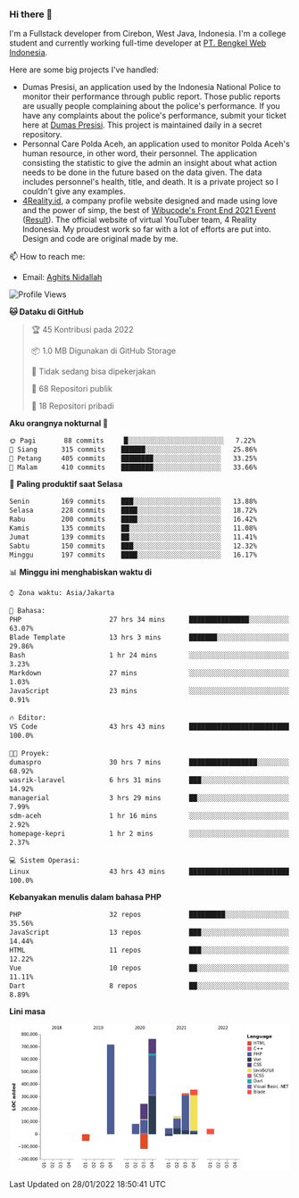 ### Hi there 👋
I'm a Fullstack developer from Cirebon, West Java, Indonesia. I'm a college student and currently working full-time developer at [PT. Bengkel Web Indonesia](https://github.com/PT-Bengkel-Web-Indonesia).

Here are some big projects I've handled:
- Dumas Presisi, an application used by the Indonesia National Police to monitor their performance through public report. Those public reports are usually people complaining about the police's performance. If you have any complaints about the police's performance, submit your ticket here at [Dumas Presisi](https://dumaspresisi.polri.go.id/dumaspro). This project is maintained daily in a secret repository.
- Personnal Care Polda Aceh, an application used to monitor Polda Aceh's human resource, in other word, their personnel. The application consisting the statistic to give the admin an insight about what action needs to be done in the future based on the data given. The data includes personnel's health, title, and death. It is a private project so I couldn't give any examples.
- [4Reality.id](https://4reality.id), a company profile website designed and made using love and the power of simp, the best of [Wibucode's Front End 2021 Event](https://github.com/wibucode02/submision-event-frontend-2021) ([Result](https://github.com/wibucode02/top-5-pemenang-event-front-end-wibucode-2021)). The official website of virtual YouTuber team, 4 Reality Indonesia. My proudest work so far with a lot of efforts are put into. Design and code are original made by me.

📫 How to reach me:
- Email: [Aghits Nidallah](mailto:yourlovelydev@gmail.com)

<!--START_SECTION:waka-->
![Profile Views](http://img.shields.io/badge/Profil%20dilihat-2-blue)

**🐱 Dataku di GitHub** 

> 🏆 45 Kontribusi pada 2022
 > 
> 📦 1.0 MB Digunakan di GitHub Storage 
 > 
> 🚫 Tidak sedang bisa dipekerjakan
 > 
> 📜 68 Repositori publik 
 > 
> 🔑 18 Repositori pribadi  
 > 
**Aku orangnya nokturnal 🦉** 

```text
🌞 Pagi       88 commits     █░░░░░░░░░░░░░░░░░░░░░░░░   7.22% 
🌆 Siang      315 commits    ██████░░░░░░░░░░░░░░░░░░░   25.86% 
🌃 Petang     405 commits    ████████░░░░░░░░░░░░░░░░░   33.25% 
🌙 Malam      410 commits    ████████░░░░░░░░░░░░░░░░░   33.66%

```
📅 **Paling produktif saat Selasa** 

```text
Senin        169 commits    ███░░░░░░░░░░░░░░░░░░░░░░   13.88% 
Selasa       228 commits    ████░░░░░░░░░░░░░░░░░░░░░   18.72% 
Rabu         200 commits    ████░░░░░░░░░░░░░░░░░░░░░   16.42% 
Kamis        135 commits    ██░░░░░░░░░░░░░░░░░░░░░░░   11.08% 
Jumat        139 commits    ██░░░░░░░░░░░░░░░░░░░░░░░   11.41% 
Sabtu        150 commits    ███░░░░░░░░░░░░░░░░░░░░░░   12.32% 
Minggu       197 commits    ████░░░░░░░░░░░░░░░░░░░░░   16.17%

```


📊 **Minggu ini menghabiskan waktu di** 

```text
⌚︎ Zona waktu: Asia/Jakarta

💬 Bahasa: 
PHP                      27 hrs 34 mins      ███████████████░░░░░░░░░░   63.07% 
Blade Template           13 hrs 3 mins       ███████░░░░░░░░░░░░░░░░░░   29.86% 
Bash                     1 hr 24 mins        ░░░░░░░░░░░░░░░░░░░░░░░░░   3.23% 
Markdown                 27 mins             ░░░░░░░░░░░░░░░░░░░░░░░░░   1.03% 
JavaScript               23 mins             ░░░░░░░░░░░░░░░░░░░░░░░░░   0.91%

🔥 Editor: 
VS Code                  43 hrs 43 mins      █████████████████████████   100.0%

🐱‍💻 Proyek: 
dumaspro                 30 hrs 7 mins       █████████████████░░░░░░░░   68.92% 
wasrik-laravel           6 hrs 31 mins       ███░░░░░░░░░░░░░░░░░░░░░░   14.92% 
managerial               3 hrs 29 mins       ██░░░░░░░░░░░░░░░░░░░░░░░   7.99% 
sdm-aceh                 1 hr 16 mins        ░░░░░░░░░░░░░░░░░░░░░░░░░   2.92% 
homepage-kepri           1 hr 2 mins         ░░░░░░░░░░░░░░░░░░░░░░░░░   2.37%

💻 Sistem Operasi: 
Linux                    43 hrs 43 mins      █████████████████████████   100.0%

```

**Kebanyakan menulis dalam bahasa PHP** 

```text
PHP                      32 repos            █████████░░░░░░░░░░░░░░░░   35.56% 
JavaScript               13 repos            ███░░░░░░░░░░░░░░░░░░░░░░   14.44% 
HTML                     11 repos            ███░░░░░░░░░░░░░░░░░░░░░░   12.22% 
Vue                      10 repos            ██░░░░░░░░░░░░░░░░░░░░░░░   11.11% 
Dart                     8 repos             ██░░░░░░░░░░░░░░░░░░░░░░░   8.89%

```


**Lini masa**

![Chart not found](https://raw.githubusercontent.com/NikarashiHatsu/NikarashiHatsu/master/charts/bar_graph.png) 


 Last Updated on 28/01/2022 18:50:41 UTC
<!--END_SECTION:waka-->
